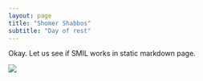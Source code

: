 ```yaml
---
layout: page
title: "Shomer Shabbos"
subtitle: "Day of rest"
---
```


Okay. Let us see if SMIL works in static markdown page.

![](dynamic-rect.svg)
